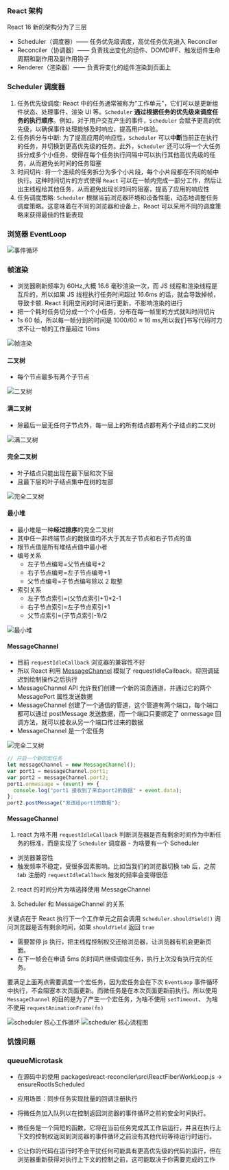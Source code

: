 ### React 架构

React 16 新的架构分为了三层

- Scheduler（调度器）—— 任务优先级调度，高优任务优先进入 Reconciler
- Reconciler（协调器）—— 负责找出变化的组件、DOMDIFF、触发组件生命周期和副作用及副作用钩子
- Renderer（渲染器）—— 负责将变化的组件渲染到页面上

### Scheduler 调度器

1. 任务优先级调度: React 中的任务通常被称为"工作单元"，它们可以是更新组件状态、处理事件、渲染 UI 等。`Scheduler` **通过根据任务的优先级来调度任务的执行顺序**。例如，对于用户交互产生的事件，`Scheduler` 会赋予更高的优先级，以确保事件处理能够及时响应，提高用户体验。
2. 任务拆分与中断: 为了提高应用的响应性，`Scheduler` 可以**中断**当前正在执行的任务，并切换到更高优先级的任务。此外，`Scheduler` 还可以将一个大任务拆分成多个小任务，使得在每个任务执行间隔中可以执行其他高优先级的任务，从而避免长时间的任务阻塞
3. 时间切片: 将一个连续的任务拆分为多个小片段，每个小片段都在不同的帧中执行。这种时间切片的方式使得 `React` 可以在一帧内完成一部分工作，然后让出主线程给其他任务，从而避免出现长时间的阻塞，提高了应用的响应性
4. 任务调度策略: `Scheduler` 根据当前浏览器环境和设备性能，动态地调整任务调度策略。这意味着在不同的浏览器和设备上，React 可以采用不同的调度策略来获得最佳的性能表现

### 浏览器 EventLoop

![事件循环](./images/useLayoutEffect_1678680985828.jpg "事件循环")

### 帧渲染

- 浏览器刷新频率为 60Hz,大概 16.6 毫秒渲染一次，而 JS 线程和渲染线程是互斥的，所以如果 JS 线程执行任务时间超过 16.6ms 的话，就会导致掉帧，导致卡顿. React 利用空闲的时间进行更新，不影响渲染的进行
- 把一个耗时任务切分成一个个小任务，分布在每一帧里的方式就叫时间切片
- 1s 60 帧，所以每一帧分到的时间是 1000/60 ≈ 16 ms,所以我们书写代码时力求不让一帧的工作量超过 16ms

![帧渲染](./images/zhen.jpg "帧渲染")

#### 二叉树

- 每个节点最多有两个子节点

![二叉树](./images/er_cha_shu.jpg "二叉树")

#### 满二叉树

- 除最后一层无任何子节点外，每一层上的所有结点都有两个子结点的二叉树

![满二叉树](./images/man_er_cha_shu.jpg "满二叉树")

#### 完全二叉树

- 叶子结点只能出现在最下层和次下层
- 且最下层的叶子结点集中在树的左部

![完全二叉树](./images/wan_quan_er_cha_shu.jpg "完全二叉树")

#### 最小堆

- 最小堆是一种**经过排序**的完全二叉树
- 其中任一非终端节点的数据值均不大于其左子节点和右子节点的值
- 根节点值是所有堆结点值中最小者
- 编号关系
  - 左子节点编号=父节点编号\*2
  - 右子节点编号=左子节点编号+1
  - 父节点编号=子节点编号除以 2 取整
- 索引关系
  - 左子节点索引=(父节点索引+1)\*2-1
  - 右子节点索引=左子节点索引+1
  - 父节点索引=(子节点索引-1)/2

![最小堆](./images/zui_xiao_dui.jpg "最小堆")

#### MessageChannel

- 目前 `requestIdleCallback` 浏览器的兼容性不好
- 所以 React 利用 [MessageChannel](https://developer.mozilla.org/zh-CN/docs/Web/API/MessageChannel "MessageChannel") 模拟了 requestIdleCallback，将回调延迟到绘制操作之后执行
- MessageChannel API 允许我们创建一个新的消息通道，并通过它的两个 MessagePort 属性发送数据
- MessageChannel 创建了一个通信的管道，这个管道有两个端口，每个端口都可以通过 postMessage 发送数据，而一个端口只要绑定了 onmessage 回调方法，就可以接收从另一个端口传过来的数据
- MessageChannel 是一个宏任务

![完全二叉树](./images/liu_lan_qi_zhen_1643277067067.jpg "完全二叉树")

```js
// 开启一个新的宏任务
let messageChannel = new MessageChannel();
var port1 = messageChannel.port1;
var port2 = messageChannel.port2;
port1.onmessage = (event) => {
  console.log("port1 接收到了来自port2的数据" + event.data);
};
port2.postMessage("发送给port1的数据");
```

#### MessageChannel

1. react 为啥不用 `requestIdleCallback` 判断浏览器是否有剩余时间作为中断任务的标准，而是实现了 `Scheduler` 调度器 - 为啥要有一个 Scheduler

- 浏览器兼容性
- 触发频率不稳定，受很多因素影响。比如当我们的浏览器切换 tab 后，之前 tab 注册的 `requestIdleCallback` 触发的频率会变得很低

2. react 的时间分片为啥选择使用 MessageChannel

3. Scheduler 和 MessageChannel 的关系

关键点在于 React 执行下一个工作单元之前会调用 `Scheduler.shouldYield()` 询问浏览器是否有剩余时间，如果 `shouldYield` 返回 `true`

- 需要暂停 js 执行，把主线程控制权交还给浏览器，让浏览器有机会更新页面。
- 在下一帧会在申请 5ms 的时间片继续调度任务，执行上次没有执行完的任务。

要满足上面两点需要调度一个宏任务，因为宏任务会在下次 `EventLoop` 事件循环中执行，不会阻塞本次页面更新。而微任务是在本次页面更新前执行。所以使用 `MessageChannel` 的目的是为了产生一个宏任务，为啥不使用 `setTimeout`、 为啥不使用 `requestAnimationFrame(fn)`

![scheduler 核心工作循环](./images/核心工作循环.png "scheduler 核心工作循环")
![scheduler 核心流程图](./images/核心流程图.png "scheduler 核心流程图")

### 饥饿问题

### queueMicrotask
- 在源码中的使用 packages\react-reconciler\src\ReactFiberWorkLoop.js -> ensureRootIsScheduled
- 应用场景：同步任务实现批量的回调注册执行

- 将微任务加入队列以在控制返回浏览器的事件循环之前的安全时间执行。
- 微任务是一个简短的函数，它将在当前任务完成其工作后运行，并且在执行上下文的控制权返回到浏览器的事件循环之前没有其他代码等待运行时运行。
- 它让你的代码在运行时不会干扰任何可能具有更高优先级的代码的运行，但在浏览器重新获得对执行上下文的控制之前，这可能取决于你需要完成的工作
